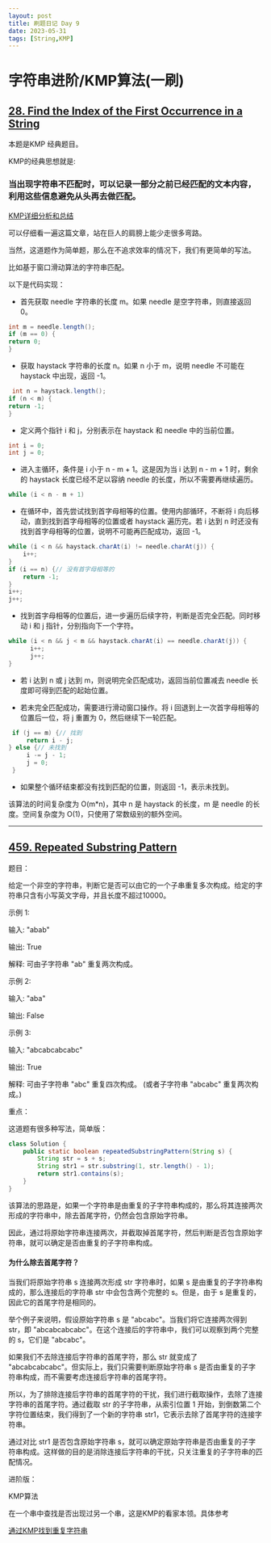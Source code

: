 ```yaml
---
layout: post
title: 刷题日记 Day 9
date: 2023-05-31
tags: [String,KMP]
---
```



# 字符串进阶/KMP算法(一刷)

## [28. Find the Index of the First Occurrence in a String](https://leetcode.com/problems/find-the-index-of-the-first-occurrence-in-a-string/)


本题是KMP 经典题目。

KMP的经典思想就是:

### 当出现字符串不匹配时，可以记录一部分之前已经匹配的文本内容，利用这些信息避免从头再去做匹配。


[KMP详细分析和总结](https://programmercarl.com/0028.%E5%AE%9E%E7%8E%B0strStr.html#%E5%85%B6%E4%BB%96%E8%AF%AD%E8%A8%80%E7%89%88%E6%9C%AC)

可以仔细看一遍这篇文章，站在巨人的肩膀上能少走很多弯路。

当然，这道题作为简单题，那么在不追求效率的情况下，我们有更简单的写法。

比如基于窗口滑动算法的字符串匹配。

以下是代码实现：

- 首先获取 needle 字符串的长度 m。如果 needle 是空字符串，则直接返回 0。
````java
int m = needle.length();
if (m == 0) {
return 0;
}
````

- 获取 haystack 字符串的长度 n。如果 n 小于 m，说明 needle 不可能在 haystack 中出现，返回 -1。

````java
 int n = haystack.length();
if (n < m) {
return -1;
}
````

- 定义两个指针 i 和 j，分别表示在 haystack 和 needle 中的当前位置。

````java
int i = 0;
int j = 0;
````

- 进入主循环，条件是 i 小于 n - m + 1。这是因为当 i 达到 n - m + 1 时，剩余的 haystack 长度已经不足以容纳 needle 的长度，所以不需要再继续遍历。

````java
while (i < n - m + 1)
````

- 在循环中，首先尝试找到首字母相等的位置。使用内部循环，不断将 i 向后移动，直到找到首字母相等的位置或者 haystack 遍历完。若 i 达到 n 时还没有找到首字母相等的位置，说明不可能再匹配成功，返回 -1。

````java
while (i < n && haystack.charAt(i) != needle.charAt(j)) {
    i++;
}
if (i == n) {// 没有首字母相等的
    return -1;
}
i++;
j++;
````

- 找到首字母相等的位置后，进一步遍历后续字符，判断是否完全匹配。同时移动 i 和 j 指针，分别指向下一个字符。

````java
while (i < n && j < m && haystack.charAt(i) == needle.charAt(j)) {
      i++;
      j++;
}
````

- 若 i 达到 n 或 j 达到 m，则说明完全匹配成功，返回当前位置减去 needle 长度即可得到匹配的起始位置。


- 若未完全匹配成功，需要进行滑动窗口操作。将 i 回退到上一次首字母相等的位置后一位，将 j 重置为 0，然后继续下一轮匹配。

````java
 if (j == m) {// 找到
     return i - j;
} else {// 未找到
     i -= j - 1;
     j = 0;
 }
````


- 如果整个循环结束都没有找到匹配的位置，则返回 -1，表示未找到。


该算法的时间复杂度为 O(m*n)，其中 n 是 haystack 的长度，m 是 needle 的长度。空间复杂度为 O(1)，只使用了常数级别的额外空间。

---

## [459. Repeated Substring Pattern](https://leetcode.com/problems/repeated-substring-pattern/description/)


题目：

给定一个非空的字符串，判断它是否可以由它的一个子串重复多次构成。给定的字符串只含有小写英文字母，并且长度不超过10000。


示例 1:

输入: "abab"

输出: True

解释: 可由子字符串 "ab" 重复两次构成。


示例 2:

输入: "aba"

输出: False


示例 3:

输入: "abcabcabcabc"

输出: True

解释: 可由子字符串 "abc" 重复四次构成。 (或者子字符串 "abcabc" 重复两次构成。)




重点：

这道题有很多种写法，简单版：

````java
class Solution {
    public static boolean repeatedSubstringPattern(String s) {
        String str = s + s;
        String str1 = str.substring(1, str.length() - 1);
        return str1.contains(s);
    }
}
````

该算法的思路是，如果一个字符串是由重复的子字符串构成的，那么将其连接两次形成的字符串中，除去首尾字符，仍然会包含原始字符串。

因此，通过将原始字符串连接两次，并截取掉首尾字符，然后判断是否包含原始字符串，就可以确定是否由重复的子字符串构成。

#### 为什么除去首尾字符？

当我们将原始字符串 s 连接两次形成 str 字符串时，如果 s 是由重复的子字符串构成的，那么连接后的字符串 str 中会包含两个完整的 s。但是，由于 s 是重复的，因此它的首尾字符是相同的。


举个例子来说明，假设原始字符串 s 是 "abcabc"。当我们将它连接两次得到 str，即 "abcabcabcabc"。在这个连接后的字符串中，我们可以观察到两个完整的 s，它们是 "abcabc"。


如果我们不去除连接后字符串的首尾字符，那么 str 就变成了 "abcabcabcabc"。但实际上，我们只需要判断原始字符串 s 是否由重复的子字符串构成，而不需要考虑连接后字符串的首尾字符。


所以，为了排除连接后字符串的首尾字符的干扰，我们进行截取操作，去除了连接字符串的首尾字符。通过截取 str 的子字符串，从索引位置 1 开始，到倒数第二个字符位置结束，我们得到了一个新的字符串 str1，它表示去除了首尾字符的连接字符串。


通过对比 str1 是否包含原始字符串 s，就可以确定原始字符串是否由重复的子字符串构成。这样做的目的是消除连接后字符串的干扰，只关注重复的子字符串的匹配情况。


进阶版：

KMP算法

在一个串中查找是否出现过另一个串，这是KMP的看家本领。具体参考

[通过KMP找到重复字符串](https://programmercarl.com/0459.%E9%87%8D%E5%A4%8D%E7%9A%84%E5%AD%90%E5%AD%97%E7%AC%A6%E4%B8%B2.html#kmp)


